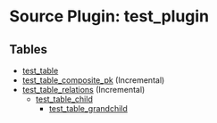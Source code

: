 # Source Plugin: test_plugin

## Tables

- [test_table](test_table.md)
- [test_table_composite_pk](test_table_composite_pk.md) (Incremental)
- [test_table_relations](test_table_relations.md) (Incremental)
  - [test_table_child](test_table_child.md)
    - [test_table_grandchild](test_table_grandchild.md)